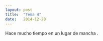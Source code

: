 ```yaml
---
layout: post
title:  "Tema 4"
date:   2014-12-20
---
```


<p class="intro"><span class="dropcap">H</span>ace mucho tiempo en un lugar de mancha  .<br>
